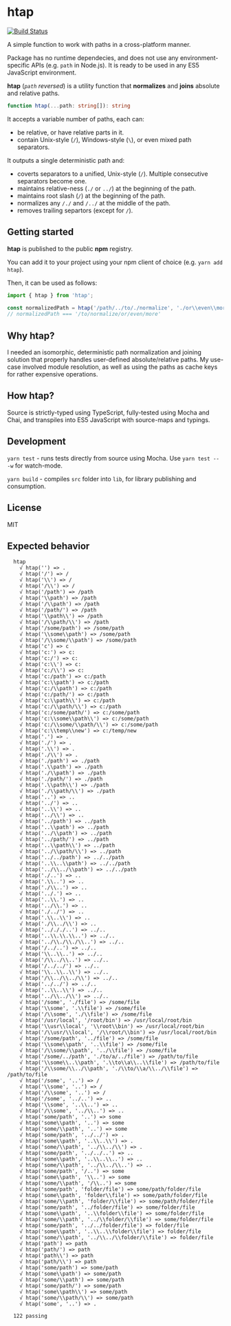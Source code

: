 # htap
[![Build Status](https://travis-ci.org/AviVahl/htap.svg?branch=master)](https://travis-ci.org/AviVahl/htap)

A simple function to work with paths in a cross-platform manner.

Package has no runtime dependecies, and does not use any environment-specific APIs (e.g. `path` in Node.js).
It is ready to be used in any ES5 JavaScript environment.

**htap** (*`path` reversed*) is a utility function that **normalizes** and **joins** absolute and relative paths.

```ts
function htap(...path: string[]): string
```

It accepts a variable number of paths, each can:
- be relative, or have relative parts in it.
- contain Unix-style (`/`), Windows-style (`\`), or even mixed path separators.

It outputs a single deterministic path and:
- coverts separators to a unified, Unix-style (`/`). Multiple consecutive separators become one.
- maintains relative-ness (`./` or `../`) at the beginning of the path.
- maintains root slash (`/`) at the beginning of the path.
- normalizes any `/./` and `/../` at the middle of the path.
- removes trailing separtors (except for `/`).

## Getting started

**htap** is published to the public **npm** registry.

You can add it to your project using your npm client of choice (e.g. `yarn add htap`).

Then, it can be used as follows:
```ts
import { htap } from 'htap';

const normalizedPath = htap('/path/../to/./normalize', './or\\even\\more\\');
// normalizedPath === '/to/normalize/or/even/more'
```

## Why **htap**?

I needed an isomorphic, deterministic path normalization and joining solution that properly handles user-defined absolute/relative paths.
My use-case involved module resolution, as well as using the paths as cache keys for rather expensive operations.

## How **htap**?

Source is strictly-typed using TypeScript, fully-tested using Mocha and Chai, and transpiles into ES5 JavaScript with source-maps and typings.

## Development

`yarn test` - runs tests directly from source using Mocha. Use `yarn test -- -w` for watch-mode.

`yarn build` - compiles `src` folder into `lib`, for library publishing and consumption.

## License

MIT

## Expected behavior

```
  htap
    √ htap('') => .
    √ htap('/') => /
    √ htap('\\') => /
    √ htap('/\\') => /
    √ htap('/path') => /path
    √ htap('\\path') => /path
    √ htap('/\\path') => /path
    √ htap('/path/') => /path
    √ htap('\\path\\') => /path
    √ htap('/\\path/\\') => /path
    √ htap('/some/path') => /some/path
    √ htap('\\some\\path') => /some/path
    √ htap('/\\some/\\path') => /some/path
    √ htap('c') => c
    √ htap('c:') => c:
    √ htap('c:/') => c:
    √ htap('c:\\') => c:
    √ htap('c:/\\') => c:
    √ htap('c:/path') => c:/path
    √ htap('c:\\path') => c:/path
    √ htap('c:/\\path') => c:/path
    √ htap('c:/path/') => c:/path
    √ htap('c:\\path\\') => c:/path
    √ htap('c:/\\path/\\') => c:/path
    √ htap('c:/some/path/') => c:/some/path
    √ htap('c:\\some\\path\\') => c:/some/path
    √ htap('c:/\\some/\\path/\\') => c:/some/path
    √ htap('c:\\temp\\new') => c:/temp/new
    √ htap('.') => .
    √ htap('./') => .
    √ htap('.\\') => .
    √ htap('./\\') => .
    √ htap('./path') => ./path
    √ htap('.\\path') => ./path
    √ htap('./\\path') => ./path
    √ htap('./path/') => ./path
    √ htap('.\\path\\') => ./path
    √ htap('./\\path/\\') => ./path
    √ htap('..') => ..
    √ htap('../') => ..
    √ htap('..\\') => ..
    √ htap('../\\') => ..
    √ htap('../path') => ../path
    √ htap('..\\path') => ../path
    √ htap('../\\path') => ../path
    √ htap('../path/') => ../path
    √ htap('..\\path\\') => ../path
    √ htap('../\\path/\\') => ../path
    √ htap('../../path') => ../../path
    √ htap('..\\..\\path') => ../../path
    √ htap('../\\../\\path') => ../../path
    √ htap('./..') => ..
    √ htap('.\\..') => ..
    √ htap('./\\..') => ..
    √ htap('../.') => ..
    √ htap('..\\.') => ..
    √ htap('../\\.') => ..
    √ htap('./../') => ..
    √ htap('.\\..\\') => ..
    √ htap('./\\../\\') => ..
    √ htap('../././..') => ../..
    √ htap('..\\.\\.\\..') => ../..
    √ htap('../\\./\\./\\..') => ../..
    √ htap('/../..') => ../..
    √ htap('\\..\\..') => ../..
    √ htap('/\\../\\..') => ../..
    √ htap('/../../') => ../..
    √ htap('\\..\\..\\') => ../..
    √ htap('/\\../\\../\\') => ../..
    √ htap('../../') => ../..
    √ htap('..\\..\\') => ../..
    √ htap('../\\../\\') => ../..
    √ htap('/some', './file') => /some/file
    √ htap('\\some', '.\\file') => /some/file
    √ htap('/\\some', './\\file') => /some/file
    √ htap('/usr/local', '/root/bin') => /usr/local/root/bin
    √ htap('\\usr\\local', '\\root\\bin') => /usr/local/root/bin
    √ htap('/\\usr/\\local', '/\\root/\\bin') => /usr/local/root/bin
    √ htap('/some/path', '../file') => /some/file
    √ htap('\\some\\path', '..\\file') => /some/file
    √ htap('/\\some/\\path', '../\\file') => /some/file
    √ htap('/some/../path', './to/a/../file') => /path/to/file
    √ htap('\\some\\..\\path', '.\\to\\a\\..\\file') => /path/to/file
    √ htap('/\\some/\\../\\path', './\\to/\\a/\\../\\file') => /path/to/file
    √ htap('/some', '..') => /
    √ htap('\\some', '..') => /
    √ htap('/\\some', '..') => /
    √ htap('/some', '../..') => ..
    √ htap('\\some', '..\\..') => ..
    √ htap('/\\some', '../\\..') => ..
    √ htap('some/path', '..') => some
    √ htap('some\\path', '..') => some
    √ htap('some/\\path', '..') => some
    √ htap('some/path', '../../') => .
    √ htap('some\\path', '..\\..\\') => .
    √ htap('some/\\path', '../\\../\\') => .
    √ htap('some/path', '../../..') => ..
    √ htap('some\\path', '..\\..\\..') => ..
    √ htap('some/\\path', '../\\../\\..') => ..
    √ htap('some/path', '/..') => some
    √ htap('some\\path', '\\..') => some
    √ htap('some/\\path', '/\\..') => some
    √ htap('some/path', 'folder/file') => some/path/folder/file
    √ htap('some\\path', 'folder\\file') => some/path/folder/file
    √ htap('some/\\path', 'folder/\\file') => some/path/folder/file
    √ htap('some/path', '../folder/file') => some/folder/file
    √ htap('some\\path', '..\\folder\\file') => some/folder/file
    √ htap('some/\\path', '../\\folder/\\file') => some/folder/file
    √ htap('some/path', '../../folder/file') => folder/file
    √ htap('some\\path', '..\\..\\folder\\file') => folder/file
    √ htap('some/\\path', '../\\../\\folder/\\file') => folder/file
    √ htap('path') => path
    √ htap('path/') => path
    √ htap('path\\') => path
    √ htap('path/\\') => path
    √ htap('some/path') => some/path
    √ htap('some\\path') => some/path
    √ htap('some/\\path') => some/path
    √ htap('some/path/') => some/path
    √ htap('some\\path\\') => some/path
    √ htap('some/\\path/\\') => some/path
    √ htap('some', '..') => .

  122 passing
  ```
